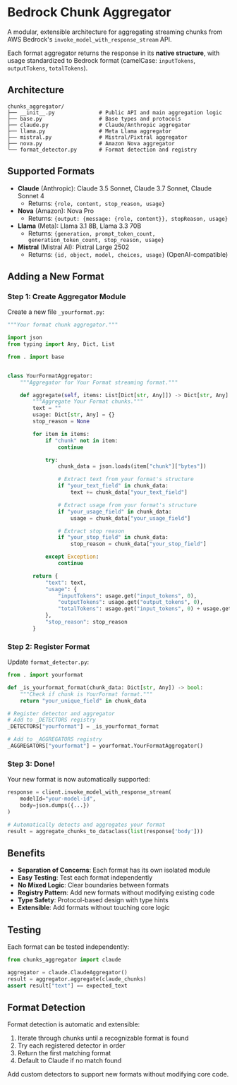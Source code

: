 # Bedrock Chunk Aggregator

A modular, extensible architecture for aggregating streaming chunks from AWS Bedrock's `invoke_model_with_response_stream` API.

Each format aggregator returns the response in its **native structure**, with usage standardized to Bedrock format (camelCase: `inputTokens`, `outputTokens`, `totalTokens`).

## Architecture

```
chunks_aggregator/
├── __init__.py              # Public API and main aggregation logic
├── base.py                  # Base types and protocols
├── claude.py                # Claude/Anthropic aggregator
├── llama.py                 # Meta Llama aggregator
├── mistral.py               # Mistral/Pixtral aggregator
├── nova.py                  # Amazon Nova aggregator
└── format_detector.py       # Format detection and registry
```

## Supported Formats

- **Claude** (Anthropic): Claude 3.5 Sonnet, Claude 3.7 Sonnet, Claude Sonnet 4
  - Returns: `{role, content, stop_reason, usage}`
- **Nova** (Amazon): Nova Pro
  - Returns: `{output: {message: {role, content}}, stopReason, usage}`
- **Llama** (Meta): Llama 3.1 8B, Llama 3.3 70B
  - Returns: `{generation, prompt_token_count, generation_token_count, stop_reason, usage}`
- **Mistral** (Mistral AI): Pixtral Large 2502
  - Returns: `{id, object, model, choices, usage}` (OpenAI-compatible)

## Adding a New Format

### Step 1: Create Aggregator Module

Create a new file `_yourformat.py`:

```python
"""Your format chunk aggregator."""

import json
from typing import Any, Dict, List

from . import base


class YourFormatAggregator:
    """Aggregator for Your Format streaming format."""

    def aggregate(self, items: List[Dict[str, Any]]) -> Dict[str, Any]:
        """Aggregate Your Format chunks."""
        text = ""
        usage: Dict[str, Any] = {}
        stop_reason = None

        for item in items:
            if "chunk" not in item:
                continue

            try:
                chunk_data = json.loads(item["chunk"]["bytes"])

                # Extract text from your format's structure
                if "your_text_field" in chunk_data:
                    text += chunk_data["your_text_field"]

                # Extract usage from your format's structure
                if "your_usage_field" in chunk_data:
                    usage = chunk_data["your_usage_field"]

                # Extract stop reason
                if "your_stop_field" in chunk_data:
                    stop_reason = chunk_data["your_stop_field"]

            except Exception:
                continue

        return {
            "text": text,
            "usage": {
                "inputTokens": usage.get("input_tokens", 0),
                "outputTokens": usage.get("output_tokens", 0),
                "totalTokens": usage.get("input_tokens", 0) + usage.get("output_tokens", 0),
            },
            "stop_reason": stop_reason
        }
```

### Step 2: Register Format

Update `format_detector.py`:

```python
from . import yourformat

def _is_yourformat_format(chunk_data: Dict[str, Any]) -> bool:
    """Check if chunk is YourFormat format."""
    return "your_unique_field" in chunk_data

# Register detector and aggregator
# Add to _DETECTORS registry
_DETECTORS["yourformat"] = _is_yourformat_format

# Add to _AGGREGATORS registry
_AGGREGATORS["yourformat"] = yourformat.YourFormatAggregator()
```

### Step 3: Done!

Your new format is now automatically supported:

```python
response = client.invoke_model_with_response_stream(
    modelId="your-model-id",
    body=json.dumps({...})
)

# Automatically detects and aggregates your format
result = aggregate_chunks_to_dataclass(list(response['body']))
```

## Benefits

- **Separation of Concerns**: Each format has its own isolated module
- **Easy Testing**: Test each format independently
- **No Mixed Logic**: Clear boundaries between formats
- **Registry Pattern**: Add new formats without modifying existing code
- **Type Safety**: Protocol-based design with type hints
- **Extensible**: Add formats without touching core logic

## Testing

Each format can be tested independently:

```python
from chunks_aggregator import claude

aggregator = claude.ClaudeAggregator()
result = aggregator.aggregate(claude_chunks)
assert result["text"] == expected_text
```

## Format Detection

Format detection is automatic and extensible:

1. Iterate through chunks until a recognizable format is found
2. Try each registered detector in order
3. Return the first matching format
4. Default to Claude if no match found

Add custom detectors to support new formats without modifying core code.
